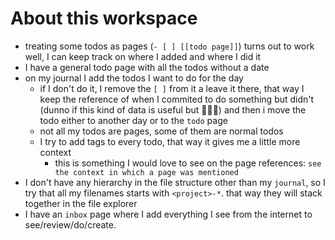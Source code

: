 # About this workspace

- treating some todos as pages (`- [ ] [[todo page]]`) turns out to work well, I can keep track on where I added and where I did it
- I have a general todo page with all the todos without a date
- on my journal I add the todos I want to do for the day
  - if I don't do it, I remove the `[ ]` from it a leave it there, that way I keep the reference of when I commited to do something but didn't (dunno if this kind of data is useful but 🤷🏼‍♂️) and then i move the todo either to another day or to the `todo` page
  - not all my todos are pages, some of them are normal todos
  - I try to add tags to every todo, that way it gives me a little more context
    - this is something I would love to see on the page references: `see the context in which a page was mentioned`
- I don't have any hierarchy in the file structure other than my `journal`, so I try that all my filenames starts with `<project>-*`. that way they will stack together in the file explorer
- I have an `inbox` page where I add everything I see from the internet to see/review/do/create.
